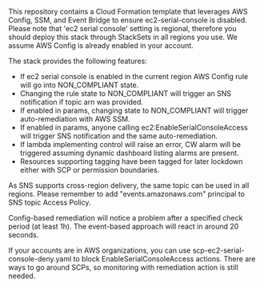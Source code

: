 This repository contains a Cloud Formation template that leverages AWS Config, SSM, and Event Bridge to ensure ec2-serial-console is disabled.
Please note that 'ec2 serial console' setting is regional, therefore you should deploy this stack through StackSets in all regions you use.
We assume AWS Config is already enabled in your account.

The stack provides the following features:
* If ec2 serial console is enabled in the current region AWS Config rule will go into NON_COMPLIANT state.
* Changing the rule state to NON_COMPLIANT will trigger an SNS notification if topic arn was provided.
* If enabled in params, changing state to NON_COMPLIANT will trigger auto-remediation with AWS SSM.
* If enabled in params, anyone calling ec2:EnableSerialConsoleAccess will trigger SNS notification and the same auto-remediation.
* If lambda implementing control will raise an error, CW alarm will be triggered assuming dynamic dashboard listing alarms are present.
* Resources supporting tagging have been tagged for later lockdown either with SCP or permission boundaries.

As SNS supports cross-region delivery, the same topic can be used in all regions. Please remember to add "events.amazonaws.com" principal to SNS topic Access Policy.


Config-based remediation will notice a problem after a specified check period (at least 1h). The event-based approach will react in around 20 seconds.

If your accounts are in AWS organizations, you can use scp-ec2-serial-console-deny.yaml to block EnableSerialConsoleAccess actions. There are ways to go around SCPs, so monitoring with remediation action is still needed. 